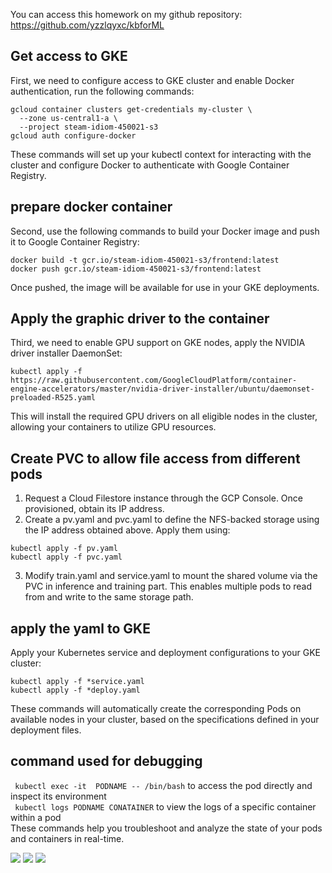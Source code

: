 You can access this homework on my github repository: https://github.com/yzzlqyxc/kbforML 


## Get access to GKE

First, we need to configure access to  GKE cluster and enable Docker authentication, run the following commands:
```
gcloud container clusters get-credentials my-cluster \
  --zone us-central1-a \
  --project steam-idiom-450021-s3
gcloud auth configure-docker
```
These commands will set up your kubectl context for interacting with the cluster and configure Docker to authenticate with Google Container Registry.


## prepare docker container
Second, use the following commands to build your Docker image and push it to Google Container Registry:
```
docker build -t gcr.io/steam-idiom-450021-s3/frontend:latest
docker push gcr.io/steam-idiom-450021-s3/frontend:latest     
```
Once pushed, the image will be available for use in your GKE deployments.

## Apply the graphic driver to the container 
Third, we need to enable GPU support on GKE nodes, apply the NVIDIA driver installer DaemonSet:  

`kubectl apply -f https://raw.githubusercontent.com/GoogleCloudPlatform/container-engine-accelerators/master/nvidia-driver-installer/ubuntu/daemonset-preloaded-R525.yaml`  

This will install the required GPU drivers on all eligible nodes in the cluster, allowing your containers to utilize GPU resources. 

## Create PVC to allow file access from different pods

1. Request a Cloud Filestore instance through the GCP Console. Once provisioned, obtain its IP address.
2. Create a pv.yaml and pvc.yaml to define the NFS-backed storage using the IP address obtained above. Apply them using:  
```
kubectl apply -f pv.yaml
kubectl apply -f pvc.yaml
```

3. Modify train.yaml and service.yaml to mount the shared volume via the PVC in inference and training part. This enables multiple pods to read from and write to the same storage path.


## apply the yaml to GKE
Apply your Kubernetes service and deployment configurations to your GKE cluster:
```
kubectl apply -f *service.yaml
kubectl apply -f *deploy.yaml
```
These commands will automatically create the corresponding Pods on available nodes in your cluster, based on the specifications defined in your deployment files.

## command used for debugging

` kubectl exec -it  PODNAME -- /bin/bash` to access the pod directly and inspect its environment     
` kubectl logs PODNAME CONATAINER` to view the logs of a specific container within a pod  
These commands help you troubleshoot and analyze the state of your pods and containers in real-time.

![](./GKE.png)
![](./input.png)
![](./output.png)
